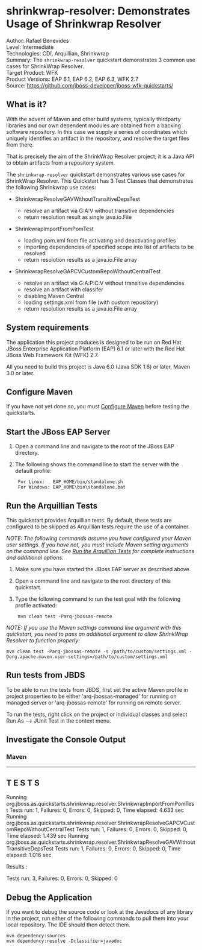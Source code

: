 shrinkwrap-resolver: Demonstrates Usage of Shrinkwrap Resolver
==============================================================
Author: Rafael Benevides  
Level: Intermediate  
Technologies: CDI, Arquillian, Shrinkwrap  
Summary: The `shrinkwrap-resolver` quickstart demonstrates 3 common use cases for ShrinkWrap Resolver.   
Target Product: WFK  
Product Versions: EAP 6.1, EAP 6.2, EAP 6.3, WFK 2.7  
Source: <https://github.com/jboss-developer/jboss-wfk-quickstarts/>  


What is it?
-----------

With the advent of Maven and other build systems, typically thirdparty libraries and our own dependent modules are obtained from a backing software repository. In this case we supply a series of coordinates which uniquely identifies an artifact in the repository, and resolve the target files from there.

That is precisely the aim of the ShrinkWrap Resolver project; it is a Java API to obtain artifacts from a repository system. 

The `shrinkwrap-resolver` quickstart demonstrates various use cases for ShrinkWrap Resolver. This Quickstart has 3 Test Classes that demonstrates the following Shrinkwrap use cases:

* ShrinkwrapResolveGAVWithoutTransitiveDepsTest
  - resolve an artifact via G:A:V without transitive dependencies
  - return resolution result as single java.io.File
  
* ShrinkwrapImportFromPomTest
  - loading pom.xml from file activating and deactivating profiles
  - importing dependencies of specified scope into list of artifacts to be resolved
  - return resolution results as a java.io.File array
  
* ShrinkwrapResolveGAPCVCustomRepoWithoutCentralTest
  - resolve an artifact via G:A:P:C:V without transitive dependencies 
  - resolve an artifact with classifer
  - disabling Maven Central
  - loading settings.xml from file (with custom repository)
  - return resolution results as a java.io.File array


System requirements
-------------------

The application this project produces is designed to be run on Red Hat JBoss Enterprise Application Platform (EAP) 6.1 or later with the Red Hat JBoss Web Framework Kit (WFK) 2.7.

All you need to build this project is Java 6.0 (Java SDK 1.6) or later, Maven 3.0 or later.

 
Configure Maven
---------------

If you have not yet done so, you must [Configure Maven](../README.md#configure-maven) before testing the quickstarts.


Start the JBoss EAP Server
-------------------------

1. Open a command line and navigate to the root of the JBoss EAP directory.
2. The following shows the command line to start the server with the default profile:

        For Linux:   EAP_HOME/bin/standalone.sh
        For Windows: EAP_HOME\bin\standalone.bat

Run the Arquillian Tests 
-------------------------

This quickstart provides Arquillian tests. By default, these tests are configured to be skipped as Arquillian tests require the use of a container. 

_NOTE: The following commands assume you have configured your Maven user settings. If you have not, you must include Maven setting arguments on the command line. See [Run the Arquillian Tests](../README.md#run-the-arquillian-tests) for complete instructions and additional options._

1. Make sure you have started the JBoss EAP server as described above.
2. Open a command line and navigate to the root directory of this quickstart.
3. Type the following command to run the test goal with the following profile activated:

        mvn clean test -Parq-jbossas-remote

_NOTE: If you use the Maven settings command line argument with this quickstart, you need to pass an additional argument to allow ShrinkWrap Resolver to function properly:_

    mvn clean test -Parq-jbossas-remote -s /path/to/custom/settings.xml -Dorg.apache.maven.user-settings=/path/to/custom/settings.xml

Run tests from JBDS
-----------------------

To be able to run the tests from JBDS, first set the active Maven profile in project properties to be either 'arq-jbossas-managed' for running on managed server or 'arq-jbossas-remote' for running on remote server.

To run the tests, right click on the project or individual classes and select Run As --> JUnit Test in the context menu.


Investigate the Console Output
------------------------------


### Maven
-------------------------------------------------------
 T E S T S
-------------------------------------------------------
Running org.jboss.as.quickstarts.shrinkwrap.resolver.ShrinkwrapImportFromPomTest
Tests run: 1, Failures: 0, Errors: 0, Skipped: 0, Time elapsed: 4.633 sec
Running org.jboss.as.quickstarts.shrinkwrap.resolver.ShrinkwrapResolveGAPCVCustomRepoWithoutCentralTest
Tests run: 1, Failures: 0, Errors: 0, Skipped: 0, Time elapsed: 1.439 sec
Running org.jboss.as.quickstarts.shrinkwrap.resolver.ShrinkwrapResolveGAVWithoutTransitiveDepsTest
Tests run: 1, Failures: 0, Errors: 0, Skipped: 0, Time elapsed: 1.016 sec

Results :

Tests run: 3, Failures: 0, Errors: 0, Skipped: 0


Debug the Application
------------------------------------

If you want to debug the source code or look at the Javadocs of any library in the project, run either of the following commands to pull them into your local repository. The IDE should then detect them.

    mvn dependency:sources
    mvn dependency:resolve -Dclassifier=javadoc

